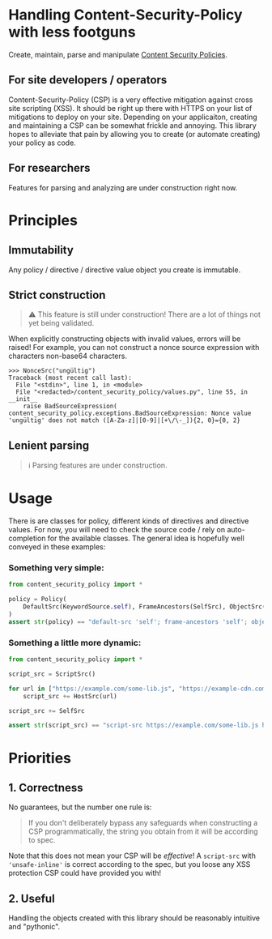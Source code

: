 # Handling Content-Security-Policy with less footguns

Create, maintain, parse and
manipulate [Content Security Policies](https://developer.mozilla.org/docs/Web/HTTP/Headers/Content-Security-Policy).

## For site developers / operators

Content-Security-Policy (CSP) is a very effective mitigation against cross site scripting (XSS).
It should be right up there with HTTPS on your list of mitigations to deploy on your site. Depending on your
applicaiton, creating and maintaining a CSP can be somewhat frickle and annoying. This library hopes to alleviate that
pain by allowing you to create (or automate creating) your policy as code.

## For researchers

Features for parsing and analyzing are under construction right now.

# Principles

## Immutability

Any policy / directive / directive value object you create is immutable.

## Strict construction

> :warning: This feature is still under construction! There are a lot of things not yet being validated.

When explicitly constructing objects with invalid values, errors will be raised! For example, you can not construct a
nonce source expression with characters non-base64 characters.

```
>>> NonceSrc("ungültig")
Traceback (most recent call last):
  File "<stdin>", line 1, in <module>
  File "<redacted>/content_security_policy/values.py", line 55, in __init__
    raise BadSourceExpression(
content_security_policy.exceptions.BadSourceExpression: Nonce value 'ungültig' does not match ([A-Za-z]|[0-9]|[+\/\-_]){2, 0}={0, 2}
```

## Lenient parsing

> :information_source: Parsing features are under construction.

# Usage

There is are classes for policy, different kinds of directives and directive values. For now, you will need to check
the source code / rely on auto-completion for the available classes. The general idea is hopefully well conveyed in
these examples:

### Something very simple:

```python
from content_security_policy import *

policy = Policy(
    DefaultSrc(KeywordSource.self), FrameAncestors(SelfSrc), ObjectSrc(NoneSrc)
)
assert str(policy) == "default-src 'self'; frame-ancestors 'self'; object-src 'none'"
```

### Something a little more dynamic:

```python
from content_security_policy import *

script_src = ScriptSrc()

for url in ["https://example.com/some-lib.js", "https://example-cdn.com/other-lib.js"]:
    script_src += HostSrc(url)

script_src += SelfSrc

assert str(script_src) == "script-src https://example.com/some-lib.js https://example-cdn.com/other-lib.js 'self'"
```

# Priorities

## 1. Correctness

No guarantees, but the number one rule is:
> If you don't deliberately bypass any safeguards when constructing a CSP programmatically, the string you obtain from
> it will be according to spec.

Note that this does not mean your CSP will be _effective_! A `script-src` with `'unsafe-inline'` is correct according
to the spec, but you loose any XSS protection CSP could have provided you with!

## 2. Useful

Handling the objects created with this library should be reasonably intuitive and "pythonic".
